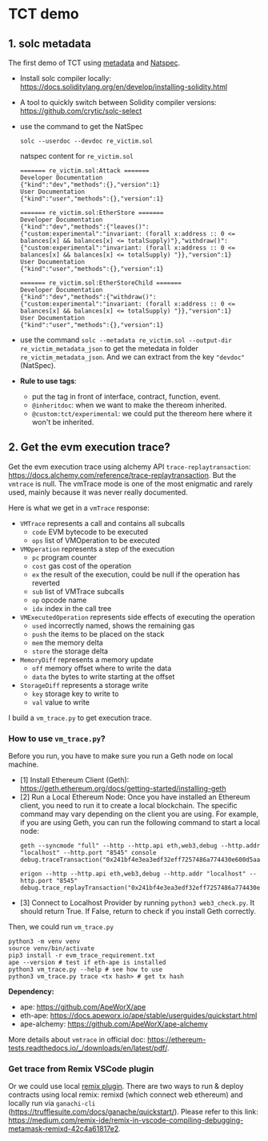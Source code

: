 # TCT demo
## 1. solc metadata
The first demo of TCT using [metadata](https://docs.soliditylang.org/en/v0.8.19/metadata.html) and [Natspec](https://docs.soliditylang.org/en/latest/natspec-format.html).

- Install solc compiler locally: https://docs.soliditylang.org/en/develop/installing-solidity.html

- A tool to quickly switch between Solidity compiler versions: https://github.com/crytic/solc-select

- use the command to get the NatSpec
    ```shell
    solc --userdoc --devdoc re_victim.sol
    ```

    natspec content for `re_victim.sol`
    ```text
    ======= re_victim.sol:Attack =======
    Developer Documentation
    {"kind":"dev","methods":{},"version":1}
    User Documentation
    {"kind":"user","methods":{},"version":1}

    ======= re_victim.sol:EtherStore =======
    Developer Documentation
    {"kind":"dev","methods":{"leaves()":{"custom:experimental":"invariant: (forall x:address :: 0 <= balances[x] && balances[x] <= totalSupply)"},"withdraw()":{"custom:experimental":"invariant: (forall x:address :: 0 <= balances[x] && balances[x] <= totalSupply) "}},"version":1}
    User Documentation
    {"kind":"user","methods":{},"version":1}

    ======= re_victim.sol:EtherStoreChild =======
    Developer Documentation
    {"kind":"dev","methods":{"withdraw()":{"custom:experimental":"invariant: (forall x:address :: 0 <= balances[x] && balances[x] <= totalSupply) "}},"version":1}
    User Documentation
    {"kind":"user","methods":{},"version":1}
    ```

- use the command `solc --metadata re_victim.sol --output-dir re_victim_metadata_json` to get the metedata in folder `re_victim_metadata_json`. And we can extract from the key `"devdoc"` (NatSpec).

- **Rule to use tags**:
    - put the tag in front of interface, contract, function, event.
    - `@inheritdoc`: when we want to make the thereom inherited.
    - `@custom:tct/experimental`: we could put the thereom here where it won't be inherited.

## 2. Get the evm execution trace?
Get the evm execution trace using alchemy API `trace-replaytransaction`: https://docs.alchemy.com/reference/trace-replaytransaction. But the `vmtrace` is null. The vmTrace mode is one of the most enigmatic and rarely used, mainly because it was never really documented. 

Here is what we get in a `vmTrace` response:

- `VMTrace` represents a call and contains all subcalls
    - `code` EVM bytecode to be executed
    - `ops` list of VMOperation to be executed
- `VMOperation` represents a step of the execution
    - `pc` program counter
    - `cost` gas cost of the operation
    - `ex` the result of the execution, could be null if the operation has reverted
    - `sub` list of VMTrace subcalls
    - `op` opcode name
    - `idx` index in the call tree
- `VMExecutedOperation` represents side effects of executing the operation
    - `used` incorrectly named, shows the remaining gas
    - `push` the items to be placed on the stack
    - `mem` the memory delta
    - `store` the storage delta
- `MemoryDiff` represents a memory update
    - `off` memory offset where to write the data
    - `data` the bytes to write starting at the offset
- `StorageDiff` represents a storage write
    - `key` storage key to write to
    - `val` value to write

I build a `vm_trace.py` to get execution trace.
### How to use `vm_trace.py`?
Before you run, you have to make sure you run a Geth node on local machine.
- [1] Install Ethereum Client (Geth): https://geth.ethereum.org/docs/getting-started/installing-geth
- [2] Run a Local Ethereum Node: Once you have installed an Ethereum client, you need to run it to create a local blockchain. The specific command may vary depending on the client you are using. For example, if you are using Geth, you can run the following command to start a local node:
    ```shell
    geth --syncmode "full" --http --http.api eth,web3,debug --http.addr "localhost" --http.port "8545" console
    debug.traceTransaction("0x241bf4e3ea3edf32eff7257486a774430e600d5aae6340e70ebf44a9e51ca2e0")

    erigon --http --http.api eth,web3,debug --http.addr "localhost" --http.port "8545"
    debug.trace_replayTransaction("0x241bf4e3ea3edf32eff7257486a774430e600d5aae6340e70ebf44a9e51ca2e0")
    ```
- [3] Connect to Localhost Provider by running `python3 web3_check.py`. It should return True. If False, return to check if you install Geth correctly.

Then, we could run `vm_trace.py`
```shell
python3 -m venv venv
source venv/bin/activate
pip3 install -r evm_trace_requirement.txt
ape --version # test if eth-ape is installed
python3 vm_trace.py --help # see how to use
python3 vm_trace.py trace <tx hash> # get tx hash
```

**Dependency:**
- ape: https://github.com/ApeWorX/ape
- eth-ape: https://docs.apeworx.io/ape/stable/userguides/quickstart.html
- ape-alchemy: https://github.com/ApeWorX/ape-alchemy

More details about `vmtrace` in official doc: https://ethereum-tests.readthedocs.io/_/downloads/en/latest/pdf/.

### Get trace from Remix VSCode plugin
Or we could use local [remix plugin](https://github.com/ethereum/remix-vscode). There are two ways to run & deploy contracts using local remix: remixd (which connect web ethereum) and locally run via `ganachi-cli` (https://trufflesuite.com/docs/ganache/quickstart/). Please refer to this link: https://medium.com/remix-ide/remix-in-vscode-compiling-debugging-metamask-remixd-42c4a61817e2.
